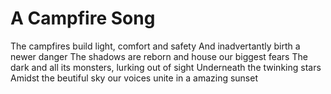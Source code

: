 # A Campfire Song
The campfires build light, comfort and safety
And inadvertantly birth a newer danger
The shadows are reborn and house our biggest fears
The dark and all its monsters, lurking out of sight
Underneath the twinking stars
Amidst the beutiful sky
our voices unite in a amazing sunset
